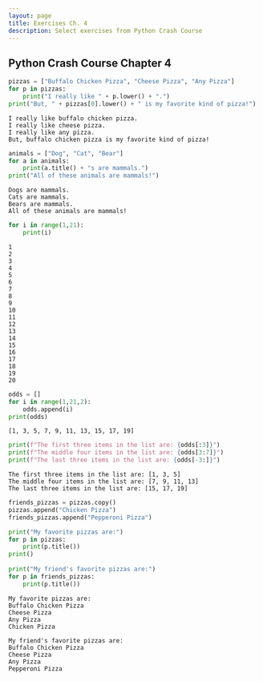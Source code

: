 ```yaml
---
layout: page
title: Exercises Ch. 4
description: Select exercises from Python Crash Course
---
```


## Python Crash Course Chapter 4


```python
pizzas = ["Buffalo Chicken Pizza", "Cheese Pizza", "Any Pizza"]
for p in pizzas:
    print("I really like " + p.lower() + ".")
print("But, " + pizzas[0].lower() + " is my favorite kind of pizza!")
```

    I really like buffalo chicken pizza.
    I really like cheese pizza.
    I really like any pizza.
    But, buffalo chicken pizza is my favorite kind of pizza!
    


```python
animals = ["Dog", "Cat", "Bear"]
for a in animals:
    print(a.title() + "s are mammals.")
print("All of these animals are mammals!")
```

    Dogs are mammals.
    Cats are mammals.
    Bears are mammals.
    All of these animals are mammals!
    


```python
for i in range(1,21):
    print(i)
```

    1
    2
    3
    4
    5
    6
    7
    8
    9
    10
    11
    12
    13
    14
    15
    16
    17
    18
    19
    20
    


```python
odds = []
for i in range(1,21,2):
    odds.append(i)
print(odds)
```

    [1, 3, 5, 7, 9, 11, 13, 15, 17, 19]
    


```python
print(f"The first three items in the list are: {odds[:3]}")
print(f"The middle four items in the list are: {odds[3:7]}")
print(f"The last three items in the list are: {odds[-3:]}")
```

    The first three items in the list are: [1, 3, 5]
    The middle four items in the list are: [7, 9, 11, 13]
    The last three items in the list are: [15, 17, 19]
    


```python
friends_pizzas = pizzas.copy()
pizzas.append("Chicken Pizza")
friends_pizzas.append("Pepperoni Pizza")

print("My favorite pizzas are:")
for p in pizzas:
    print(p.title())
print()
    
print("My friend's favorite pizzas are:")
for p in friends_pizzas:
    print(p.title())

```

    My favorite pizzas are:
    Buffalo Chicken Pizza
    Cheese Pizza
    Any Pizza
    Chicken Pizza
    
    My friend's favorite pizzas are:
    Buffalo Chicken Pizza
    Cheese Pizza
    Any Pizza
    Pepperoni Pizza
    
